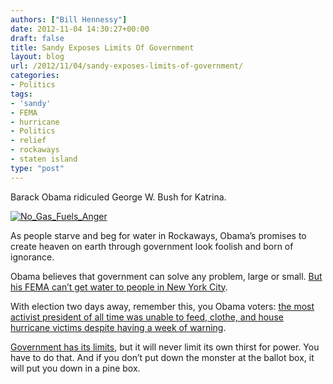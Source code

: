 ```yaml
---
authors: ["Bill Hennessy"]
date: 2012-11-04 14:30:27+00:00
draft: false
title: Sandy Exposes Limits Of Government
layout: blog
url: /2012/11/04/sandy-exposes-limits-of-government/
categories:
- Politics
tags:
- 'sandy'
- FEMA
- hurricane
- Politics
- relief
- rockaways
- staten island
type: "post"
---
```


Barack Obama ridiculed George W. Bush for Katrina. 

[![No_Gas_Fuels_Anger](https://ludicrite.files.wordpress.com/2012/11/no_gas_fuels_anger_thumb.jpg)
](https://ludicrite.files.wordpress.com/2012/11/no_gas_fuels_anger.jpg)

As people starve and beg for water in Rockaways, Obama’s promises to create heaven on earth through government look foolish and born of ignorance. 

Obama believes that government can solve any problem, large or small. [But his FEMA can’t get water to people in New York City](https://www.breitbart.com/Big-Government/2012/11/02/FEMA-Still-Doesn-t-Have-Bottled-Water-to-Distribute-Finally-Places-Large-Order-Today-for-Delivery-Monday). 

With election two days away, remember this, you Obama voters: [the most activist president of all time was unable to feed, clothe, and house hurricane victims despite having a week of warning](https://www.washingtontimes.com/news/2012/nov/3/obama-gets-briefing-storm-recovery/). 

[Government has its limits](https://www.presstv.ir/usdetail/270139.html), but it will never limit its own thirst for power. You have to do that. And if you don’t put down the monster at the ballot box, it will put you down in a pine box.
